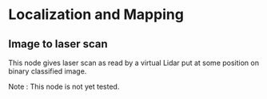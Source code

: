 # Localization and Mapping

## Image to laser scan

This node gives laser scan as read by a virtual Lidar put at some position on binary classified image.

Note : This node is not yet tested.

